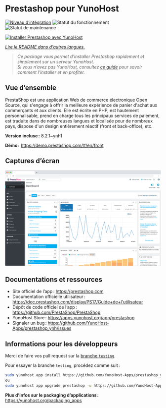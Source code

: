 <!--
Nota bene : ce README est automatiquement généré par <https://github.com/YunoHost/apps/tree/master/tools/readme_generator>
Il NE doit PAS être modifié à la main.
-->

# Prestashop pour YunoHost

[![Niveau d’intégration](https://apps.yunohost.org/badge/integration/prestashop)](https://ci-apps.yunohost.org/ci/apps/prestashop/)
![Statut du fonctionnement](https://apps.yunohost.org/badge/state/prestashop)
![Statut de maintenance](https://apps.yunohost.org/badge/maintained/prestashop)

[![Installer Prestashop avec YunoHost](https://install-app.yunohost.org/install-with-yunohost.svg)](https://install-app.yunohost.org/?app=prestashop)

*[Lire le README dans d'autres langues.](./ALL_README.md)*

> *Ce package vous permet d’installer Prestashop rapidement et simplement sur un serveur YunoHost.*  
> *Si vous n’avez pas YunoHost, consultez [ce guide](https://yunohost.org/install) pour savoir comment l’installer et en profiter.*

## Vue d’ensemble

PrestaShop est une application Web de commerce électronique Open Source, qui s'engage à offrir la meilleure expérience de panier d'achat aux commerçants et aux clients. Elle est écrite en PHP, est hautement personnalisable, prend en charge tous les principaux services de paiement, est traduite dans de nombreuses langues et localisée pour de nombreux pays, dispose d'un design entièrement réactif (front et back-office), etc.

**Version incluse :** 8.2.1~ynh1

**Démo :** <https://demo.prestashop.com/#/en/front>

## Captures d’écran

![Capture d’écran de Prestashop](./doc/screenshots/screenshot.png)

## Documentations et ressources

- Site officiel de l’app : <https://prestashop.com>
- Documentation officielle utilisateur : <https://doc.prestashop.com/display/PS17/Guide+de+l'utilisateur>
- Dépôt de code officiel de l’app : <https://github.com/PrestaShop/PrestaShop>
- YunoHost Store : <https://apps.yunohost.org/app/prestashop>
- Signaler un bug : <https://github.com/YunoHost-Apps/prestashop_ynh/issues>

## Informations pour les développeurs

Merci de faire vos pull request sur la [branche `testing`](https://github.com/YunoHost-Apps/prestashop_ynh/tree/testing).

Pour essayer la branche `testing`, procédez comme suit :

```bash
sudo yunohost app install https://github.com/YunoHost-Apps/prestashop_ynh/tree/testing --debug
ou
sudo yunohost app upgrade prestashop -u https://github.com/YunoHost-Apps/prestashop_ynh/tree/testing --debug
```

**Plus d’infos sur le packaging d’applications :** <https://yunohost.org/packaging_apps>
